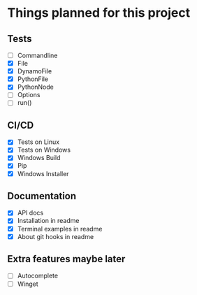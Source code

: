 # Things planned for this project

## Tests

- [ ] Commandline
- [x] File
- [x] DynamoFile
- [x] PythonFile
- [x] PythonNode
- [ ] Options
- [ ] run()

## CI/CD

- [x] Tests on Linux
- [x] Tests on Windows
- [x] Windows Build
- [x] Pip
- [x] Windows Installer

## Documentation

- [x] API docs
- [x] Installation in readme
- [x] Terminal examples in readme
- [x] About git hooks in readme

## Extra features maybe later

- [ ] Autocomplete
- [ ] Winget